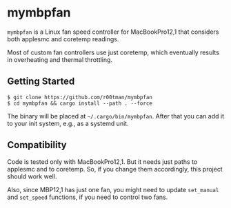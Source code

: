 # mymbpfan
`mymbpfan` is a Linux fan speed controller for MacBookPro12,1 that considers both applesmc and coretemp readings.

Most of custom fan controllers use just coretemp, which eventually results in overheating and thermal throttling.

## Getting Started

```shell
$ git clone https://github.com/r00tman/mymbpfan
$ cd mymbpfan && cargo install --path . --force
```

The binary will be placed at `~/.cargo/bin/mymbpfan`. After that you can add it to your init system, e.g., as a systemd unit.

## Compatibility

Code is tested only with MacBookPro12,1. But it needs just paths to applesmc and to coretemp. So, if you change them accordingly, this project should work well.

Also, since MBP12,1 has just one fan, you might need to update `set_manual` and `set_speed` functions, if you need to control two fans.
